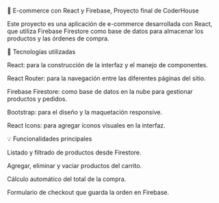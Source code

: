 🛒 E-commerce con React y Firebase, Proyecto final de CoderHouse

Este proyecto es una aplicación de e-commerce desarrollada con React, que utiliza Firebase Firestore como base de datos para almacenar los productos y las órdenes de compra.

🚀 Tecnologías utilizadas

React: para la construcción de la interfaz y el manejo de componentes.

React Router: para la navegación entre las diferentes páginas del sitio.

Firebase Firestore: como base de datos en la nube para gestionar productos y pedidos.

Bootstrap: para el diseño y la maquetación responsive.

React Icons: para agregar íconos visuales en la interfaz.

💡 Funcionalidades principales

Listado y filtrado de productos desde Firestore.

Agregar, eliminar y vaciar productos del carrito.

Cálculo automático del total de la compra.

Formulario de checkout que guarda la orden en Firebase.
